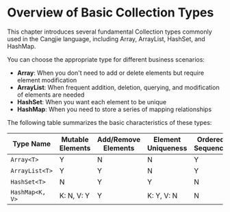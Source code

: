 # Overview of Basic Collection Types

This chapter introduces several fundamental Collection types commonly used in the Cangjie language, including Array, ArrayList, HashSet, and HashMap.

You can choose the appropriate type for different business scenarios:

- **Array**: When you don't need to add or delete elements but require element modification
- **ArrayList**: When frequent addition, deletion, querying, and modification of elements are needed  
- **HashSet**: When you want each element to be unique
- **HashMap**: When you need to store a series of mapping relationships

The following table summarizes the basic characteristics of these types:

| Type Name       | Mutable Elements | Add/Remove Elements | Element Uniqueness | Ordered Sequence |
| --------------- | ---------------- | ------------------- | ------------------ | ---------------- |
| `Array<T>`      | Y                | N                   | N                  | Y                |
| `ArrayList<T>`  | Y                | Y                   | N                  | Y                |
| `HashSet<T>`    | N                | Y                   | Y                  | N                |
| `HashMap<K, V>` | K: N, V: Y       | Y                   | K: Y, V: N         | N                |
